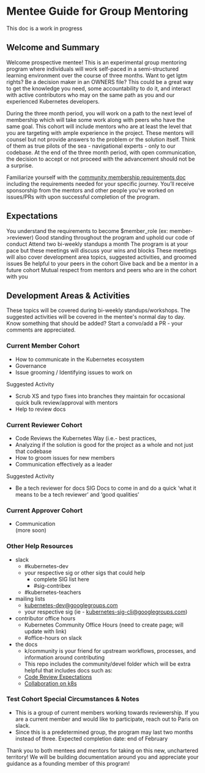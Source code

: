 # Mentee Guide for Group Mentoring
This doc is a work in progress

## Welcome and Summary
Welcome prospective mentee! This is an experimental group mentoring program where individuals will work self-paced in a semi-structured learning environment over the course of three months. Want to get lgtm rights? Be a decision maker in an OWNERS file? This could be a great way to get the knowledge you need, some accountability to do it, and interact with active contributors who may on the same path as you and our experienced Kubernetes developers. 

During the three month period, you will work on a path to the next level of membership which will take some work along with peers who have the same goal. This cohort will include mentors who are at least the level that you are targeting with ample experience in the project. These mentors will counsel but not provide answers to the problem or the solution itself. Think of them as true pilots of the sea - navigational experts - only to our codebase. At the end of the three month period, with open communication, the decision to accept or not proceed with the advancement should not be a surprise. 

Familiarize yourself with the [community membership requirements doc](/community-membership.md) including the requirements needed for your specific journey. You’ll receive sponsorship from the mentors and other people you've worked on issues/PRs with upon successful completion of the program. 

## Expectations  
You understand the requirements to become $member_role (ex: member->reviewer) 
Good standing throughout the program and uphold our code of conduct
Attend two bi-weekly standups a month
The program is at your pace but these meetings will discuss your wins and blocks
These meetings will also cover development area topics, suggested activities, and groomed issues
Be helpful to your peers in the cohort
Give back and be a mentor in a future cohort
Mutual respect from mentors and peers who are in the cohort with you

## Development Areas & Activities
These topics will be covered during bi-weekly standups/workshops. The suggested activities will be covered in the mentee's normal day to day. Know something that should be added? Start a convo/add a PR - your comments are appreciated.

### Current Member Cohort
* How to communicate in the Kubernetes ecosystem
* Governance
* Issue grooming / Identifying issues to work on

Suggested Activity
* Scrub XS and typo fixes into branches they maintain for occasional quick bulk review/approval with mentors
* Help to review docs

### Current Reviewer Cohort
* Code Reviews the Kubernetes Way (i.e.- best practices, 
* Analyzing if the solution is good for the project as a whole and not just that codebase
* How to groom issues for new members
* Communication effectively as a leader

Suggested Activity
* Be a tech reviewer for docs 
SIG Docs to come in and do a quick ‘what it means to be a tech reviewer’ and ‘good qualities’

### Current Approver Cohort
* Communication  
(more soon)



### Other Help Resources
- slack
	- #kubernetes-dev
	- your respective sig or other sigs that could help 
		- complete SIG list here 
		- #sig-contribex
	- #kubernetes-teachers
- mailing lists
	- kubernetes-dev@googlegroups.com
	- your respective sig (ie - kubernetes-sig-cli@googlegroups.com)
- contributor office hours
	- Kubernetes Community Office Hours (need to create page; will update with link)
	- #office-hours on slack
- the docs
	- k/community is your friend for upstream workflows, processes, and information around contributing
	- This repo includes the community/devel folder which will be extra helpful that includes docs such as:
    - [Code Review Expectations](/contributors/devel/community-expectations.md)
    - [Collaboration on k8s](/contributors/devel/collab.md)


### Test Cohort Special Circumstances & Notes  
* This is a group of current members working towards reviewership. If you are a current member and would like to participate, reach out to Paris on slack.
* Since this is a predetermined group, the program may last two months instead of three. Expected completion date: end of February 


Thank you to both mentees and mentors for taking on this new, unchartered territory! We will be building documentation around you and appreciate your guidance as a founding member of this program!

